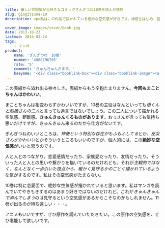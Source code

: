 ```yaml
---
title: 優しい雰囲気が大好きなコミックぎんぎつね10巻を読んだ感想
slug: gingitsune-10
description: <p>私はこの作品で描かれている絶妙な空気感が好きです。神使をはじめ、登場人物のやりとりを見ていると、「見守る」というスタンスがその空気感を生んでいるように思います。10巻は悟くんと船橋さんの二人にキュンキュンすることうけあいです。</p>

cover_image: images/cover/book.jpg
date: 2013-10-23
lastmod: 2016-02-24
tags: 
    - マンガ
product:
    name: 'ぎんぎつね　10巻'
    number: '4088796705'
    rate: '5'
    comment: 'きゅんきゅんきます。'
    kaeyome: '<div class="booklink-box"><div class="booklink-image"><a href="http://www.amazon.co.jp/exec/obidos/asin/4088796705/illusionspace-22/" rel="nofollow" target="_blank"><img src="http://ecx.images-amazon.com/images/I/61ieFmQfwkL._SL160_.jpg" style="border: none;" /></a></div><div class="booklink-info"><div class="booklink-name"><a href="http://www.amazon.co.jp/exec/obidos/asin/4088796705/illusionspace-22/" rel="nofollow" target="_blank">ぎんぎつね 10 (ヤングジャンプコミックス)</a><div class="booklink-powered-date">posted with <a href="http://yomereba.com" rel="nofollow" target="_blank">ヨメレバ</a></div></div><div class="booklink-detail">落合 さより 集英社 2013-10-18    </div><div class="booklink-link2"><div class="shoplinkamazon"><a href="http://www.amazon.co.jp/exec/obidos/asin/4088796705/illusionspace-22/" rel="nofollow" target="_blank" title="アマゾン" >Amazonで購入</a></div><div class="shoplinkrakuten"><a href="http://hb.afl.rakuten.co.jp/hgc/11acbc01.369b1bf6.11acbc02.cabf9fe9/?pc=http%3A%2F%2Fbooks.rakuten.co.jp%2Frb%2F12458332%2F%3Fscid%3Daf_ich_link_urltxt%26m%3Dhttp%3A%2F%2Fm.rakuten.co.jp%2Fev%2Fbook%2F" rel="nofollow" target="_blank" title="楽天ブックス" >楽天ブックスで購入</a></div>                  	  <div class="shoplinkkino"><a href="http://ck.jp.ap.valuecommerce.com/servlet/referral?sid=3085416&pid=882196163&vc_url=http%3A%2F%2Fwww.kinokuniya.co.jp%2Ff%2Fdsg-01-9784088796703" target="_blank" title="kino" >紀伊國屋書店で購入<img src="http://ad.jp.ap.valuecommerce.com/servlet/gifbanner?sid=3085416&pid=882196163" height="1" width="1" border="0"></a></div>	  	  	</div></div><div class="booklink-footer"></div></div>'
---
```


<p>この表紙から溢れ出る神々しさ。表紙からもう辛抱たまりません。<strong>今回もまことちゃんはかわいい</strong>。</p>
<p>まことちゃんは相変わらずかわいいですが、10巻の主役はなんといっても<em>悟くんと船橋さんの二人</em>と言っても過言ではないでしょう。この二人について描かれる空気感、距離感。<strong>きゅんきゅんくるものがあります</strong>。おっさんが言っても気持ち悪いだけですが、きゅんきゅん来るのだから仕方がないです。</p>
<p>ぎんぎつねのいいところは、<em>神使という特別な存在がもふもふしてる</em>とか、<em>巫女さんがかわいい</em>とかそういうところもいいのですが、個人的には、この<strong>絶妙な空気感</strong>がいいと思うのです。</p>
<p>人と人とのつながり。恋愛感情だったり、家族愛だったり、友情だったり。そういった人と人との思いや繋がりを描いているのだけれども、それが<em>主観的ではなく、なんとなく一歩引いた視点から、暖かく見守るかのごとく描かれている</em>ような気がするのです。私はその空気感がたまらない。</p>
<p>10巻は特に恋愛面で、絶妙な空気感が描かれていると思います。私はマンガを読んでいてやきもきするのはあまり好きではないのだけれど、これが<em>きゅんきゅんで済んでしまう</em>のは見守るという空気感があるからこそなのかもしれません。11巻が出るのが待ち遠しい・・・。</p>
<p>アニメもいいですが、ぜひ原作を読んでいただきたい。この原作の空気感を、ぜひ堪能して欲しいです。</p>

  